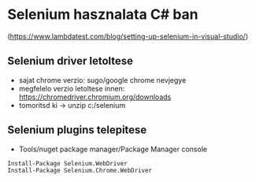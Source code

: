 ﻿# Selenium hasznalata C# ban
(https://www.lambdatest.com/blog/setting-up-selenium-in-visual-studio/)

## Selenium driver letoltese
- sajat chrome verzio: sugo/google chrome nevjegye
- megfelelo verzio letoltese innen: https://chromedriver.chromium.org/downloads
- tomoritsd ki -> unzip c:/selenium

## Selenium plugins telepitese
- Tools/nuget package manager/Package Manager console
```
Install-Package Selenium.WebDriver
Install-Package Selenium.Chrome.WebDriver
```